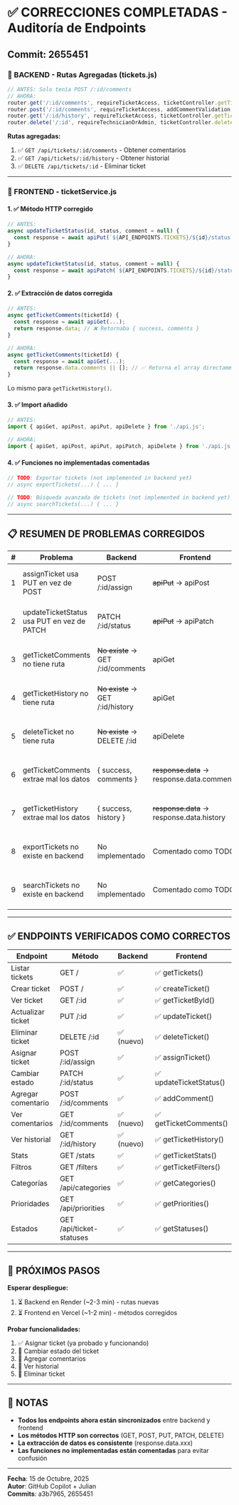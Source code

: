 # ✅ CORRECCIONES COMPLETADAS - Auditoría de Endpoints

## Commit: 2655451

### 🔧 BACKEND - Rutas Agregadas (tickets.js)

```javascript
// ANTES: Solo tenía POST /:id/comments
// AHORA:
router.get('/:id/comments', requireTicketAccess, ticketController.getTicketComments);
router.post('/:id/comments', requireTicketAccess, addCommentValidation, ticketController.addComment);
router.get('/:id/history', requireTicketAccess, ticketController.getTicketHistory);
router.delete('/:id', requireTechnicianOrAdmin, ticketController.deleteTicket);
```

**Rutas agregadas:**
1. ✅ `GET /api/tickets/:id/comments` - Obtener comentarios
2. ✅ `GET /api/tickets/:id/history` - Obtener historial
3. ✅ `DELETE /api/tickets/:id` - Eliminar ticket

---

### 🔧 FRONTEND - ticketService.js

#### 1. ✅ Método HTTP corregido
```javascript
// ANTES:
async updateTicketStatus(id, status, comment = null) {
  const response = await apiPut(`${API_ENDPOINTS.TICKETS}/${id}/status`, { ... });
}

// AHORA:
async updateTicketStatus(id, status, comment = null) {
  const response = await apiPatch(`${API_ENDPOINTS.TICKETS}/${id}/status`, { ... });
}
```

#### 2. ✅ Extracción de datos corregida
```javascript
// ANTES:
async getTicketComments(ticketId) {
  const response = await apiGet(...);
  return response.data; // ❌ Retornaba { success, comments }
}

// AHORA:
async getTicketComments(ticketId) {
  const response = await apiGet(...);
  return response.data.comments || []; // ✅ Retorna el array directamente
}
```

Lo mismo para `getTicketHistory()`.

#### 3. ✅ Import añadido
```javascript
// ANTES:
import { apiGet, apiPost, apiPut, apiDelete } from './api.js';

// AHORA:
import { apiGet, apiPost, apiPut, apiPatch, apiDelete } from './api.js';
```

#### 4. ✅ Funciones no implementadas comentadas
```javascript
// TODO: Exportar tickets (not implemented in backend yet)
// async exportTickets(...) { ... }

// TODO: Búsqueda avanzada de tickets (not implemented in backend yet)
// async searchTickets(...) { ... }
```

---

## 📋 RESUMEN DE PROBLEMAS CORREGIDOS

| # | Problema | Backend | Frontend | Estado |
|---|----------|---------|----------|--------|
| 1 | assignTicket usa PUT en vez de POST | POST /:id/assign | ~~apiPut~~ → apiPost | ✅ Corregido (commit a3b7965) |
| 2 | updateTicketStatus usa PUT en vez de PATCH | PATCH /:id/status | ~~apiPut~~ → apiPatch | ✅ Corregido (commit 2655451) |
| 3 | getTicketComments no tiene ruta | ~~No existe~~ → GET /:id/comments | apiGet | ✅ Corregido (commit 2655451) |
| 4 | getTicketHistory no tiene ruta | ~~No existe~~ → GET /:id/history | apiGet | ✅ Corregido (commit 2655451) |
| 5 | deleteTicket no tiene ruta | ~~No existe~~ → DELETE /:id | apiDelete | ✅ Corregido (commit 2655451) |
| 6 | getTicketComments extrae mal los datos | { success, comments } | ~~response.data~~ → response.data.comments | ✅ Corregido (commit 2655451) |
| 7 | getTicketHistory extrae mal los datos | { success, history } | ~~response.data~~ → response.data.history | ✅ Corregido (commit 2655451) |
| 8 | exportTickets no existe en backend | No implementado | Comentado como TODO | ✅ Corregido (commit 2655451) |
| 9 | searchTickets no existe en backend | No implementado | Comentado como TODO | ✅ Corregido (commit 2655451) |

---

## ✅ ENDPOINTS VERIFICADOS COMO CORRECTOS

| Endpoint | Método | Backend | Frontend | Estado |
|----------|--------|---------|----------|--------|
| Listar tickets | GET / | ✅ | ✅ getTickets() | ✅ OK |
| Crear ticket | POST / | ✅ | ✅ createTicket() | ✅ OK |
| Ver ticket | GET /:id | ✅ | ✅ getTicketById() | ✅ OK |
| Actualizar ticket | PUT /:id | ✅ | ✅ updateTicket() | ✅ OK |
| Eliminar ticket | DELETE /:id | ✅ (nuevo) | ✅ deleteTicket() | ✅ OK |
| Asignar ticket | POST /:id/assign | ✅ | ✅ assignTicket() | ✅ OK (corregido) |
| Cambiar estado | PATCH /:id/status | ✅ | ✅ updateTicketStatus() | ✅ OK (corregido) |
| Agregar comentario | POST /:id/comments | ✅ | ✅ addComment() | ✅ OK |
| Ver comentarios | GET /:id/comments | ✅ (nuevo) | ✅ getTicketComments() | ✅ OK (corregido) |
| Ver historial | GET /:id/history | ✅ (nuevo) | ✅ getTicketHistory() | ✅ OK (corregido) |
| Stats | GET /stats | ✅ | ✅ getTicketStats() | ✅ OK |
| Filtros | GET /filters | ✅ | ✅ getTicketFilters() | ✅ OK |
| Categorías | GET /api/categories | ✅ | ✅ getCategories() | ✅ OK |
| Prioridades | GET /api/priorities | ✅ | ✅ getPriorities() | ✅ OK |
| Estados | GET /api/ticket-statuses | ✅ | ✅ getStatuses() | ✅ OK |

---

## 🚀 PRÓXIMOS PASOS

**Esperar despliegue:**
1. ⏳ Backend en Render (~2-3 min) - rutas nuevas
2. ⏳ Frontend en Vercel (~1-2 min) - métodos corregidos

**Probar funcionalidades:**
1. ✅ Asignar ticket (ya probado y funcionando)
2. 🔄 Cambiar estado del ticket
3. 🔄 Agregar comentarios
4. 🔄 Ver historial
5. 🔄 Eliminar ticket

---

## 📝 NOTAS

- **Todos los endpoints ahora están sincronizados** entre backend y frontend
- **Los métodos HTTP son correctos** (GET, POST, PUT, PATCH, DELETE)
- **La extracción de datos es consistente** (response.data.xxx)
- **Las funciones no implementadas están comentadas** para evitar confusión

---

**Fecha**: 15 de Octubre, 2025  
**Autor**: GitHub Copilot + Julian  
**Commits**: a3b7965, 2655451
